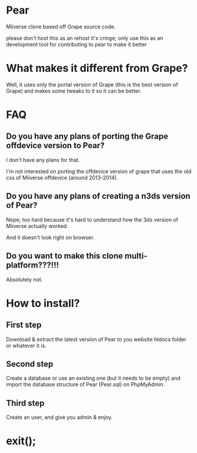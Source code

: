 # Pear
Miiverse clone based off Grape source code.

please don't host this as an rehost it's cringe; only use this as an development tool for contributing to pear to make it better
# What makes it different from Grape?
Well, it uses only the portal version of Grape (this is the best version of Grape) and makes some tweaks to it so it can be better.
# FAQ
## Do you have any plans of porting the Grape offdevice version to Pear?
I don't have any plans for that.

I'm not interested on porting the offdevice version of grape that uses the old css of Miiverse offdevice (around 2013-2014).
## Do you have any plans of creating a n3ds version of Pear?
Nope; too hard because it's hard to understand how the 3ds version of Miiverse actually worked.

And it doesn't look right on browser.

## Do you want to make this clone multi-platform???!!!
Absolutely not.

# How to install?
## First step
Download & extract the latest version of Pear to you website htdocs folder or whatever it is.
## Second step
Create a database or use an existing one (but it needs to be empty) and import the database structure of Pear (Pear.sql) on PhpMyAdmin.
## Third step
Create an user, and give you admin & enjoy.
# exit();
